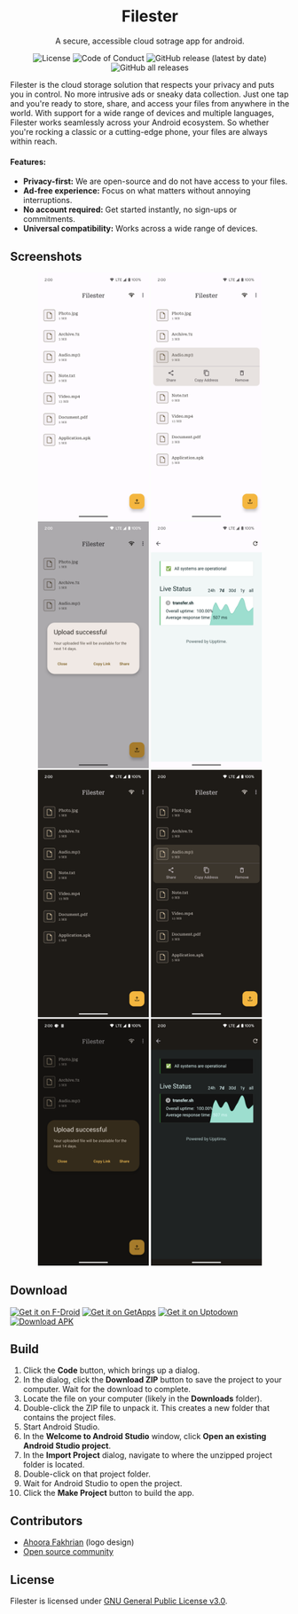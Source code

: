 <h1 align="center">
     Filester
</h1>
<p align="center">
     A secure, accessible cloud sotrage app for android.
</p>
<p align="center">
     <a style="text-decoration:none" href="LICENSE">
          <img src="https://img.shields.io/github/license/roozbehzarei/filester" alt="License" />
     </a>
     <a style="text-decoration:none" href="CODE_OF_CONDUCT.md">
          <img src="https://img.shields.io/badge/Contributor%20Covenant-2.1-4baaaa.svg" alt="Code of Conduct" />
     </a>
     <a style="text-decoration:none" href="https://github.com/roozbehzarei/filester/releases">
          <img src="https://img.shields.io/github/v/release/roozbehzarei/filester?label=latest%20version" alt="GitHub release (latest by date)">
     </a>
     <a style="text-decoration:none" href="#">
          <img src="https://img.shields.io/github/downloads/roozbehzarei/filester/total" alt="GitHub all releases">
     </a>
</p>

Filester is the cloud storage solution that respects your privacy and puts you in control. No more intrusive ads or sneaky data collection. Just one tap and you're ready to store, share, and access your files from anywhere in the world. With support for a wide range of devices and multiple languages, Filester works seamlessly across your Android ecosystem. So whether you're rocking a classic or a cutting-edge phone, your files are always within reach.

#### Features:

* **Privacy-first:** We are open-source and do not have access to your files.
* **Ad-free experience:** Focus on what matters without annoying interruptions.
* **No account required:** Get started instantly, no sign-ups or commitments.
* **Universal compatibility:** Works across a wide range of devices.

## Screenshots

<p align="center">
    <img src="fastlane/metadata/android/en-US/images/phoneScreenshots/1.png" width=200>
    <img src="fastlane/metadata/android/en-US/images/phoneScreenshots/2.png" width=200>
    <img src="fastlane/metadata/android/en-US/images/phoneScreenshots/3.png" width=200>
    <img src="fastlane/metadata/android/en-US/images/phoneScreenshots/4.png" width=200>
    <img src="fastlane/metadata/android/en-US/images/phoneScreenshots/5.png" width=200>
    <img src="fastlane/metadata/android/en-US/images/phoneScreenshots/6.png" width=200>
    <img src="fastlane/metadata/android/en-US/images/phoneScreenshots/7.png" width=200>
    <img src="fastlane/metadata/android/en-US/images/phoneScreenshots/8.png" width=200>
</p>

## Download

[<img src="https://roozbehzarei.me/wp-content/uploads/f-droid.webp" alt="Get it on F-Droid" height="60">](https://f-droid.org/packages/com.roozbehzarei.filester)
[<img src="https://roozbehzarei.me/wp-content/uploads/getapps.webp" alt="Get it on GetApps" height="60">](https://global.app.mi.com/details?id=com.roozbehzarei.filester)
[<img src="https://stc.utdstc.com/img/mediakit/download-gio-big.png" alt="Get it on Uptodown" height="60">](https://filester.en.uptodown.com/android)
[<img src="https://roozbehzarei.me/wp-content/uploads/download.webp" alt="Download APK" height="60">](https://github.com/roozbehzarei/filester/releases/latest/download/filester.apk)

## Build

1. Click the **Code** button, which brings up a dialog.
2. In the dialog, click the **Download ZIP** button to save the project to your computer. Wait for
   the download to complete.
3. Locate the file on your computer (likely in the **Downloads** folder).
4. Double-click the ZIP file to unpack it. This creates a new folder that contains the project
   files.
5. Start Android Studio.
6. In the **Welcome to Android Studio** window, click **Open an existing Android Studio project**.
7. In the **Import Project** dialog, navigate to where the unzipped project folder is located.
8. Double-click on that project folder.
9. Wait for Android Studio to open the project.
10. Click the **Make Project** button to build the app.

## Contributors

* [Ahoora Fakhrian](https://www.linkedin.com/in/ahoorafakhrian) (logo design)
* [Open source community](https://github.com/roozbehzarei/filester/graphs/contributors)

## License

Filester is licensed under [GNU General Public License v3.0](LICENSE).
